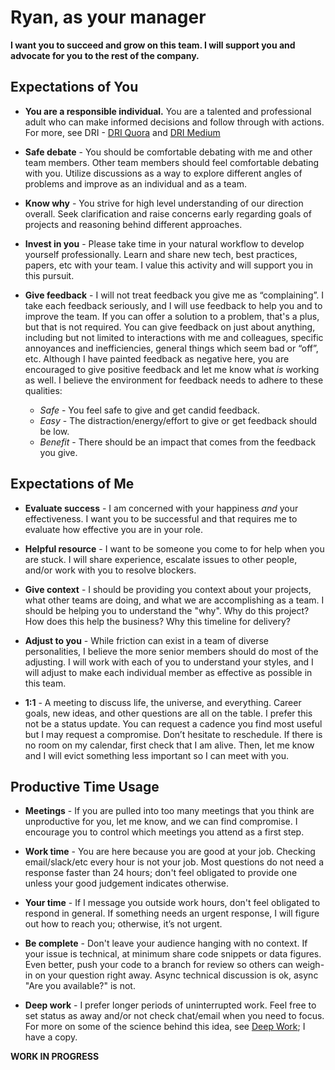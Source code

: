 # Ryan, as your manager
__I want you to succeed and grow on this team. I will support you and advocate for you to the rest of the company.__

## Expectations of You
* __You are a responsible individual.__ You are a talented and professional adult who can make informed decisions and follow through with actions. For more, see DRI - [DRI Quora](https://www.quora.com/How-well-does-Apples-Directly-Responsible-Individual-DRI-model-work-in-practice) and [DRI Medium](https://medium.com/@mmamet/directly-responsible-individuals-f5009f465da4)

* __Safe debate__ - You should be comfortable debating with me and other team members. Other team members should feel comfortable debating with you. Utilize discussions as a way to explore different angles of problems and improve as an individual and as a team.

* __Know why__ - You strive for high level understanding of our direction overall. Seek clarification and raise concerns early regarding goals of projects and reasoning behind different approaches.

* __Invest in you__ - Please take time in your natural workflow to develop yourself professionally. Learn and share new tech, best practices, papers, etc with your team. I value this activity and will support you in this pursuit.

* __Give feedback__ - I will not treat feedback you give me as “complaining”. I take each feedback seriously, and I will use feedback to help you and to improve the team. If you can offer a solution to a problem, that's a plus, but that is not required. You can give feedback on just about anything, including but not limited to interactions with me and colleagues, specific annoyances and inefficiencies, general things which seem bad or “off”, etc. Although I have painted feedback as negative here, you are encouraged to give positive feedback and let me know what _is_ working as well. I believe the environment for feedback needs to adhere to these qualities:
  * _Safe_ - You feel safe to give and get candid feedback.
  * _Easy_ - The distraction/energy/effort to give or get feedback should be low.
  * _Benefit_ - There should be an impact that comes from the feedback you give.

## Expectations of Me
* __Evaluate success__ - I am concerned with your happiness _and_ your effectiveness. I want you to be successful and that requires me to evaluate how effective you are in your role.

* __Helpful resource__ - I want to be someone you come to for help when you are stuck. I will share experience, escalate issues to other people, and/or work with you to resolve blockers.

* __Give context__ - I should be providing you context about your projects, what other teams are doing, and what we are accomplishing as a team. I should be helping you to understand the "why". Why do this project? How does this help the business? Why this timeline for delivery?

* __Adjust to you__ - While friction can exist in a team of diverse personalities, I believe the more senior members should do most of the adjusting. I will work with each of you to understand your styles, and I will adjust to make each individual member as effective as possible in this team.

* __1:1__ - A meeting to discuss life, the universe, and everything. Career goals, new ideas, and other questions are all on the table. I prefer this not be a status update. You can request a cadence you find most useful but I may request a compromise. Don’t hesitate to reschedule. If there is no room on my calendar, first check that I am alive. Then, let me know and I will evict something less important so I can meet with you.

## Productive Time Usage
* __Meetings__ - If you are pulled into too many meetings that you think are unproductive for you, let me know, and we can find compromise. I encourage you to control which meetings you attend as a first step.

* __Work time__ - You are here because you are good at your job. Checking email/slack/etc every hour is not your job. Most questions do not need a response faster than 24 hours; don't feel obligated to provide one unless your good judgement indicates otherwise.

* __Your time__ - If I message you outside work hours, don't feel obligated to respond in general. If something needs an urgent response, I will figure out how to reach you; otherwise, it’s not urgent.

* __Be complete__ - Don't leave your audience hanging with no context. If your issue is technical, at minimum share code snippets or data figures. Even better, push your code to a branch for review so others can weigh-in on your question right away. Async technical discussion is ok, async "Are you available?" is not.

* __Deep work__ - I prefer longer periods of uninterrupted work. Feel free to set status as away and/or not check chat/email when you need to focus. For more on some of the science behind this idea, see [Deep Work](http://calnewport.com/books/deep-work/); I have a copy.


__WORK IN PROGRESS__

